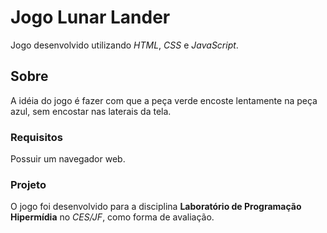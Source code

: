 # Jogo Lunar Lander

Jogo desenvolvido utilizando *HTML*, *CSS* e *JavaScript*.

## Sobre

A idéia do jogo é fazer com que a peça verde encoste lentamente na peça azul, sem encostar nas laterais da tela.

### Requisitos

Possuir um navegador web.

### Projeto

O jogo foi desenvolvido para a disciplina **Laboratório de Programação Hipermídia** no *CES/JF*, como forma de avaliação.
